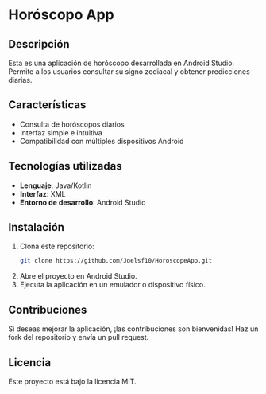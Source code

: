 # Horóscopo App

## Descripción
Esta es una aplicación de horóscopo desarrollada en Android Studio. Permite a los usuarios consultar su signo zodiacal y obtener predicciones diarias.

## Características
- Consulta de horóscopos diarios
- Interfaz simple e intuitiva
- Compatibilidad con múltiples dispositivos Android

## Tecnologías utilizadas
- **Lenguaje**: Java/Kotlin
- **Interfaz**: XML
- **Entorno de desarrollo**: Android Studio

## Instalación
1. Clona este repositorio:
   ```sh
   git clone https://github.com/Joelsf10/HoroscopeApp.git
   ```
2. Abre el proyecto en Android Studio.
3. Ejecuta la aplicación en un emulador o dispositivo físico.

## Contribuciones
Si deseas mejorar la aplicación, ¡las contribuciones son bienvenidas! Haz un fork del repositorio y envía un pull request.

## Licencia
Este proyecto está bajo la licencia MIT.